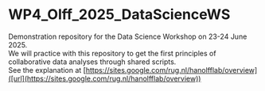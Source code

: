 # WP4_Olff_2025_DataScienceWS
Demonstration repository for the Data Science Workshop on 23-24 June 2025.  
We will practice with this repository to get the first principles of collaborative data analyses through shared scripts.  
See the explanation at [https://sites.google.com/rug.nl/hanolfflab/overview]([url](https://sites.google.com/rug.nl/hanolfflab/overview))
